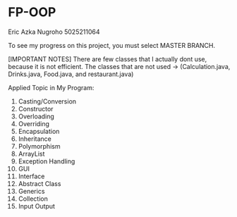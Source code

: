 # FP-OOP
Eric Azka Nugroho
5025211064

To see my progress on this project, you must select MASTER BRANCH. 

[IMPORTANT NOTES]
There are few classes that I actually dont use, because it is not efficient. The classes that are not used -> (Calculation.java, Drinks.java, Food.java, and restaurant.java)

Applied Topic in My Program:

1. Casting/Conversion
2. Constructor
3. Overloading
4. Overriding
5. Encapsulation
6. Inheritance
7. Polymorphism 
8. ArrayList
9. Exception Handling
10. GUI
11. Interface
12. Abstract Class
13. Generics
14. Collection
15. Input Output
